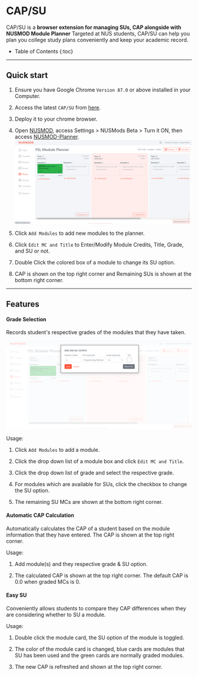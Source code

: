 # CAP/SU

CAP/SU is a **browser extension for managing SUs, CAP alongside with NUSMOD Module Planner**
Targeted at NUS students, CAP/SU can help you plan you college study plans conveniently and keep your academic record.

* Table of Contents
{:toc}

--------------------------------------------------------------------------------------------------------------------

## Quick start

1. Ensure you have Google Chrome `Version 87.0` or above installed in your Computer.

2. Access the latest `CAP/SU` from [here](https://github.com/YSL-hack-roll/Module-Planner/releases/tag/v0.2).

3. Deploy it to your chrome browser.

4. Open [NUSMOD](https://nusmods.com/), access Settings > NUSMods Beta > Turn it ON, then access [NUSMOD-Planner](https://nusmods.com/planner).
   ![Ui](images/Ui.png)

5. Click `Add Modules` to add new modules to the planner.

6. Click `Edit MC and Title` to Enter/Modify Module Credits, Title, Grade, and SU or not.

7. Double Click the colored box of a module to change its SU option.
   
8. CAP is shown on the top right corner and Remaining SUs is shown at the bottom right corner.



--------------------------------------------------------------------------------------------------------------------

## Features

#### Grade Selection

Records student's respective grades of the modules that they have taken.


![grade seletion](images/selectGrade.png)

Usage: 

1. Click `Add Modules` to add a module. 

2. Click the drop down list of a module box and click `Edit MC and Title`. 

3. Click the drop down list of grade and select the respective grade. 

4. For modules which are available for SUs, click the checkbox to change the SU option.

5. The remaining SU MCs are shown at the bottom right corner.

#### Automatic CAP Calculation

Automatically calculates the CAP of a student based on the module information that they have entered. The CAP is shown at the top right corner.

Usage:

1. Add module(s) and they respective grade & SU option. 

2. The calculated CAP is shown at the top right corner. The default CAP is 0.0 when graded MCs is 0.

#### Easy SU

Conveniently allows students to compare they CAP differences when they are considering whether to SU a module. 

Usage: 

1. Double click the module card, the SU option of the module is toggled.

2. The color of the module card is changed, blue cards are modules that SU has been used and the green cards are normally graded modules.

3. The new CAP is refreshed and shown at the top right corner.

